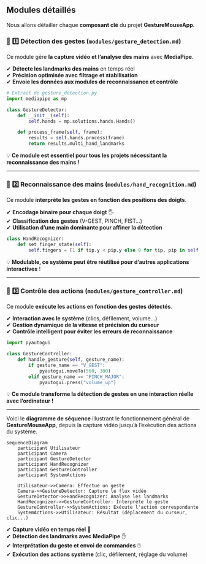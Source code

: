 ## **Modules détaillés**  
Nous allons détailler chaque **composant clé** du projet **GestureMouseApp**.  

### 📂 **1️⃣ Détection des gestes (`modules/gesture_detection.md`)**  
Ce module gère **la capture vidéo et l’analyse des mains** avec **MediaPipe**.  

✔ **Détecte les landmarks des mains** en temps réel  
✔ **Précision optimisée avec filtrage et stabilisation**  
✔ **Envoie les données aux modules de reconnaissance et contrôle**  

```python
# Extrait de gesture_detection.py
import mediapipe as mp

class GestureDetector:
    def __init__(self):
        self.hands = mp.solutions.hands.Hands()

    def process_frame(self, frame):
        results = self.hands.process(frame)
        return results.multi_hand_landmarks
```
💡 **Ce module est essentiel pour tous les projets nécessitant la reconnaissance des mains !**  

---

### 📂 **2️⃣ Reconnaissance des mains (`modules/hand_recognition.md`)**  
Ce module **interprète les gestes en fonction des positions des doigts**.  

✔ **Encodage binaire pour chaque doigt** 🖐️  
✔ **Classification des gestes** (V-GEST, PINCH, FIST…)  
✔ **Utilisation d’une main dominante pour affiner la détection**  

```python
class HandRecognizer:
    def set_finger_state(self):
        self.fingers = [1 if tip.y < pip.y else 0 for tip, pip in self.finger_positions]
```
💡 **Modulable, ce système peut être réutilisé pour d’autres applications interactives** !  

---

### 📂 **3️⃣ Contrôle des actions (`modules/gesture_controller.md`)**  
Ce module **exécute les actions en fonction des gestes détectés**.  

✔ **Interaction avec le système** (clics, défilement, volume…)  
✔ **Gestion dynamique de la vitesse et précision du curseur**  
✔ **Contrôle intelligent pour éviter les erreurs de reconnaissance**  

```python
import pyautogui

class GestureController:
    def handle_gesture(self, gesture_name):
        if gesture_name == "V_GEST":
            pyautogui.moveTo(500, 300)
        elif gesture_name == "PINCH_MAJOR":
            pyautogui.press("volume_up")
```
💡 **Ce module transforme la détection de gestes en une interaction réelle avec l’ordinateur !**  

---
Voici le **diagramme de séquence** illustrant le fonctionnement général de **GestureMouseApp**, depuis la capture vidéo jusqu’à l’exécution des actions du système.  

```mermaid
sequenceDiagram
    participant Utilisateur
    participant Camera
    participant GestureDetector
    participant HandRecognizer
    participant GestureController
    participant SystemActions

    Utilisateur->>Camera: Effectue un geste
    Camera->>GestureDetector: Capture le flux vidéo
    GestureDetector->>HandRecognizer: Analyse les landmarks
    HandRecognizer->>GestureController: Interprète le geste
    GestureController->>SystemActions: Exécute l'action correspondante
    SystemActions->>Utilisateur: Résultat (déplacement du curseur, clic...)

```

✔ **Capture vidéo en temps réel** 🎥  
✔ **Détection des landmarks avec MediaPipe** ✋  
✔ **Interprétation du geste et envoi de commandes** 🖱️  
✔ **Exécution des actions système** (clic, défilement, réglage du volume)  

